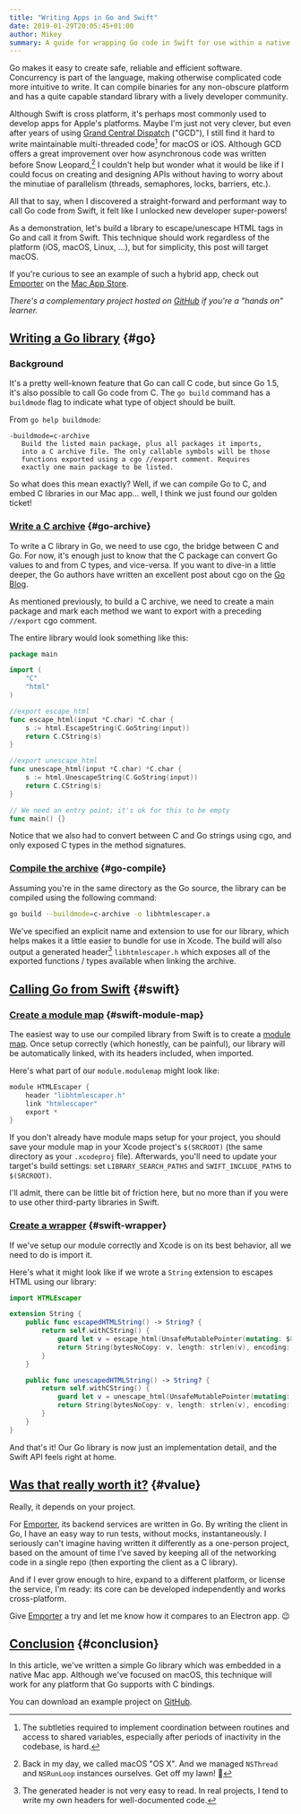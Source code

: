 ```yaml
---
title: "Writing Apps in Go and Swift"
date: 2019-01-29T20:05:45+01:00
author: Mikey
summary: A guide for wrapping Go code in Swift for use within a native macOS or iOS application.
---
```


Go makes it easy to create safe, reliable and efficient software. Concurrency is part of the language, making otherwise complicated code more intuitive to write. It can compile binaries for any non-obscure platform and has a quite capable standard library with a lively developer community. 

Although Swift is cross platform, it's perhaps most commonly used to develop apps for Apple's platforms. Maybe I'm just not very clever, but even after years of using [Grand Central Dispatch](https://en.wikipedia.org/wiki/Grand_Central_Dispatch) ("GCD"), I still find it hard to write maintainable multi-threaded code[^1] for macOS or iOS. Although GCD offers a great improvement over how asynchronous code was written before Snow Leopard,[^2] I couldn't help but wonder what it would be like if I could focus on creating and designing APIs without having to worry about the minutiae of parallelism (threads, semaphores, locks, barriers, etc.).

[^1]: The subtleties required to implement coordination between routines and access to shared variables, especially after periods of inactivity in the codebase, is hard.

[^2]: Back in my day, we called macOS "OS X". And we managed `NSThread` and `NSRunLoop` instances ourselves. Get off my lawn! 👴

All that to say, when I discovered a straight-forward and performant way to call Go code from Swift, it felt like I unlocked new developer super-powers!

As a demonstration, let's build a library to escape/unescape HTML tags in Go and call it from Swift. This technique should work regardless of the platform (iOS, macOS, Linux, ...), but for simplicity, this post will target macOS.

If you're curious to see an example of such a hybrid app, check out [Emporter](https://emporter.app) on the [Mac App Store](https://itunes.apple.com/us/app/emporter/id1406832001?mt=12&ls=1).

_There's a complementary project hosted on [GitHub](https://github.com/youngdynasty/go-swift) if you're a "hands on" learner._

## [Writing a Go library](#go) {#go}

### Background

It's a pretty well-known feature that Go can call C code, but since Go 1.5, it's also possible to call Go code from C. The `go build` command has a `buildmode` flag to indicate what type of object should be built. 

From `go help buildmode`:

```text
-buildmode=c-archive
   Build the listed main package, plus all packages it imports,
   into a C archive file. The only callable symbols will be those
   functions exported using a cgo //export comment. Requires
   exactly one main package to be listed.
```

So what does this mean exactly? Well, if we can compile Go to C, and embed C libraries in our Mac app... well, I think we just found our golden ticket!

### [Write a C archive](#go-archive) {#go-archive}

To write a C library in Go, we need to use cgo, the bridge between C and Go. For now, it's enough just to know that the C package can convert Go values to and from C types, and vice-versa. If you want to dive-in a little deeper, the Go authors have written an excellent post about cgo on the [Go Blog](https://blog.golang.org/c-go-cgo).

As mentioned previously, to build a C archive, we need to create a main package and mark each method we want to export with a preceding `//export` cgo comment.

The entire library would look something like this:

```go
package main

import (
	"C"
	"html"
)

//export escape_html
func escape_html(input *C.char) *C.char {
	s := html.EscapeString(C.GoString(input))
	return C.CString(s)
}

//export unescape_html
func unescape_html(input *C.char) *C.char {
	s := html.UnescapeString(C.GoString(input))
	return C.CString(s)
}

// We need an entry point; it's ok for this to be empty
func main() {}
```

Notice that we also had to convert between C and Go strings using cgo, and only exposed C types in the method signatures.

### [Compile the archive](#go-compile) {#go-compile}

Assuming you're in the same directory as the Go source, the library can be compiled using the following command:

```bash
go build --buildmode=c-archive -o libhtmlescaper.a
```

We've specified an explicit name and extension to use for our library, which helps makes it a little easier to bundle for use in Xcode. The build will also output a generated header[^3] `libhtmlescaper.h` which exposes all of the exported functions / types available when linking the archive. 

[^3]: The generated header is not very easy to read. In real projects, I tend to write my own headers for well-documented code.

## [Calling Go from Swift](#swift) {#swift}

### [Create a module map](#swift-module-map) {#swift-module-map}

The easiest way to use our compiled library from Swift is to create a [module map](https://clang.llvm.org/docs/Modules.html#id21). Once setup correctly (which honestly, can be painful), our library will be automatically linked, with its headers included, when imported.

Here's what part of our `module.modulemap` might look like:

```swift
module HTMLEscaper {
    header "libhtmlescaper.h"
    link "htmlescaper"
    export *
}
```

If you don't already have module maps setup for your project, you should save your module map in your Xcode project's `$(SRCROOT)` (the same directory as your `.xcodeproj` file). Afterwards, you'll need to update your target's build settings: set `LIBRARY_SEARCH_PATHS` and `SWIFT_INCLUDE_PATHS` to `$(SRCROOT)`.

I'll admit, there can be little bit of friction here, but no more than if you were to use other third-party libraries in Swift.

### [Create a wrapper](#swift-wrapper) {#swift-wrapper}

If we've setup our module correctly and Xcode is on its best behavior, all we need to do is import it.

Here's what it might look like if we wrote a `String` extension to escapes HTML using our library:

```swift
import HTMLEscaper

extension String {
    public func escapedHTMLString() -> String? {
        return self.withCString() {
            guard let v = escape_html(UnsafeMutablePointer(mutating: $0)) else { return nil }
            return String(bytesNoCopy: v, length: strlen(v), encoding: .utf8, freeWhenDone: true)
        }
    }

    public func unescapedHTMLString() -> String? {
        return self.withCString() {
            guard let v = unescape_html(UnsafeMutablePointer(mutating: $0)) else { return nil }
            return String(bytesNoCopy: v, length: strlen(v), encoding: .utf8, freeWhenDone: true)
        }
    }
}
```

And that's it! Our Go library is now just an implementation detail, and the Swift API feels right at home.

## [Was that really worth it?](#value) {#value}

Really, it depends on your project.

For [Emporter](https://emporter.app), its backend services are written in Go. By writing the client in Go, I have an easy way to run tests, without mocks, instantaneously. I seriously can't imagine having written it differently as a one-person project, based on the amount of time I've saved by keeping all of the networking code in a single repo (then exporting the client as a C library).

And if I ever grow enough to hire, expand to a different platform, or license the service, I'm ready: its core can be developed independently and works cross-platform.

Give [Emporter](https://emporter.app) a try and let me know how it compares to an Electron app. 😉

## [Conclusion](#conclusion) {#conclusion}

In this article, we've written a simple Go library which was embedded in a native Mac app. Although we've focused on macOS, this technique will work for any platform that Go supports with C bindings.

You can download an example project on [GitHub](https://github.com/youngdynasty/go-swift).
